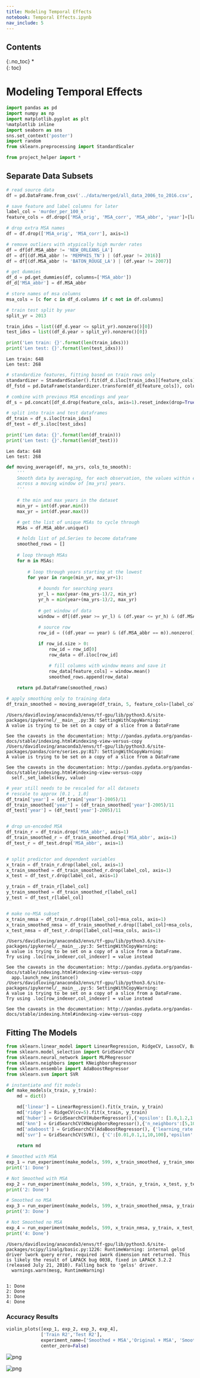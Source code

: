 ```yaml
---
title: Modeling Temporal Effects
notebook: Temporal Effects.ipynb
nav_include: 5
---
```


## Contents
{:.no_toc}
*  
{: toc}



# Modeling Temporal Effects



```python
import pandas as pd
import numpy as np
import matplotlib.pyplot as plt
%matplotlib inline
import seaborn as sns
sns.set_context('poster')
import random
from sklearn.preprocessing import StandardScaler
```




```python
from project_helper import *
```


## Separate Data Subsets



```python
# read source data
df = pd.DataFrame.from_csv('../data/merged/all_data_2006_to_2016.csv', index_col=None)
```




```python
# save feature and label columns for later
label_col = 'murder_per_100_k'
feature_cols = df.drop(['MSA_orig', 'MSA_corr', 'MSA_abbr', 'year']+[label_col], axis=1).columns

# drop extra MSA names
df = df.drop(['MSA_orig', 'MSA_corr'], axis=1)
```




```python
# remove outliers with atypically high murder rates
df = df[df.MSA_abbr != 'NEW_ORLEANS_LA']
df = df[(df.MSA_abbr != 'MEMPHIS_TN') | (df.year != 2016)]
df = df[(df.MSA_abbr != 'BATON_ROUGE_LA') | (df.year != 2007)]
```




```python
# get dummies
df_d = pd.get_dummies(df, columns=['MSA_abbr'])
df_d['MSA_abbr'] = df.MSA_abbr

# store names of msa columns
msa_cols = [c for c in df_d.columns if c not in df.columns]

# train test split by year
split_yr = 2013

train_idxs = list((df_d.year <= split_yr).nonzero()[0])
test_idxs = list((df_d.year > split_yr).nonzero()[0])

print('Len train: {}'.format(len(train_idxs)))
print('Len test: {}'.format(len(test_idxs)))
```


    Len train: 648
    Len test: 268




```python
# standardize features, fitting based on train rows only
standardizer = StandardScaler().fit(df_d.iloc[train_idxs][feature_cols])
df_fstd = pd.DataFrame(standardizer.transform(df_d[feature_cols]), columns=feature_cols)

# combine with previous MSA encodings and year
df_s = pd.concat([df_d.drop(feature_cols, axis=1).reset_index(drop=True), df_fstd.reset_index(drop=True)], axis=1)

# split into train and test dataframes
df_train = df_s.iloc[train_idxs]
df_test = df_s.iloc[test_idxs]

print('Len data: {}'.format(len(df_train)))
print('Len test: {}'.format(len(df_test)))
```


    Len data: 648
    Len test: 268




```python
def moving_average(df, ma_yrs, cols_to_smooth):
    '''
    Smooth data by averaging, for each observation, the values within each MSA
    across a moving window of [ma_yrs] years.
    '''
   
    # the min and max years in the dataset
    min_yr = int(df.year.min())
    max_yr = int(df.year.max())

    # get the list of unique MSAs to cycle through
    MSAs = df.MSA_abbr.unique()

    # holds list of pd.Series to become dataframe
    smoothed_rows = []
    
    # loop through MSAs
    for m in MSAs:
        
        # loop through years starting at the lowest
        for year in range(min_yr, max_yr+1):
            
            # bounds for searching years
            yr_l = max(year-(ma_yrs-1)/2, min_yr)
            yr_h = min(year+(ma_yrs-1)/2, max_yr)
            
            # get window of data
            window = df[(df.year >= yr_l) & (df.year <= yr_h) & (df.MSA_abbr == m)][feature_cols]
            
            # source row
            row_id = ((df.year == year) & (df.MSA_abbr == m)).nonzero()[0]

            if row_id.size > 0:
                row_id = row_id[0]
                row_data = df.iloc[row_id]

                # fill columns with window means and save it
                row_data[feature_cols] = window.mean()
                smoothed_rows.append(row_data)
            
    return pd.DataFrame(smoothed_rows)
```




```python
# apply smoothing only to training data
df_train_smoothed = moving_average(df_train, 5, feature_cols+[label_col])
```


    /Users/davidloving/anaconda3/envs/tf-gpu/lib/python3.6/site-packages/ipykernel/__main__.py:38: SettingWithCopyWarning: 
    A value is trying to be set on a copy of a slice from a DataFrame
    
    See the caveats in the documentation: http://pandas.pydata.org/pandas-docs/stable/indexing.html#indexing-view-versus-copy
    /Users/davidloving/anaconda3/envs/tf-gpu/lib/python3.6/site-packages/pandas/core/series.py:817: SettingWithCopyWarning: 
    A value is trying to be set on a copy of a slice from a DataFrame
    
    See the caveats in the documentation: http://pandas.pydata.org/pandas-docs/stable/indexing.html#indexing-view-versus-copy
      self._set_labels(key, value)




```python
# year still needs to be rescaled for all datasets
# rescale to approx [0.1 , 1.0]
df_train['year'] = (df_train['year']-2005)/11
df_train_smoothed['year'] = (df_train_smoothed['year']-2005)/11
df_test['year'] = (df_test['year']-2005)/11


# drop un-encoded MSA
df_train_r = df_train.drop('MSA_abbr', axis=1)
df_train_smoothed_r = df_train_smoothed.drop('MSA_abbr', axis=1)
df_test_r = df_test.drop('MSA_abbr', axis=1)


# split predictor and dependent variables
x_train = df_train_r.drop(label_col, axis=1)
x_train_smoothed = df_train_smoothed_r.drop(label_col, axis=1)
x_test = df_test_r.drop(label_col, axis=1)

y_train = df_train_r[label_col]
y_train_smoothed = df_train_smoothed_r[label_col]
y_test = df_test_r[label_col]


# make no-MSA subset
x_train_nmsa = df_train_r.drop([label_col]+msa_cols, axis=1)
x_train_smoothed_nmsa = df_train_smoothed_r.drop([label_col]+msa_cols, axis=1)
x_test_nmsa = df_test_r.drop([label_col]+msa_cols, axis=1)
```


    /Users/davidloving/anaconda3/envs/tf-gpu/lib/python3.6/site-packages/ipykernel/__main__.py:3: SettingWithCopyWarning: 
    A value is trying to be set on a copy of a slice from a DataFrame.
    Try using .loc[row_indexer,col_indexer] = value instead
    
    See the caveats in the documentation: http://pandas.pydata.org/pandas-docs/stable/indexing.html#indexing-view-versus-copy
      app.launch_new_instance()
    /Users/davidloving/anaconda3/envs/tf-gpu/lib/python3.6/site-packages/ipykernel/__main__.py:5: SettingWithCopyWarning: 
    A value is trying to be set on a copy of a slice from a DataFrame.
    Try using .loc[row_indexer,col_indexer] = value instead
    
    See the caveats in the documentation: http://pandas.pydata.org/pandas-docs/stable/indexing.html#indexing-view-versus-copy


## Fitting The Models



```python
from sklearn.linear_model import LinearRegression, RidgeCV, LassoCV, BayesianRidge, HuberRegressor
from sklearn.model_selection import GridSearchCV
from sklearn.neural_network import MLPRegressor
from sklearn.neighbors import KNeighborsRegressor
from sklearn.ensemble import AdaBoostRegressor
from sklearn.svm import SVR
```




```python
# instantiate and fit models
def make_models(x_train, y_train):
    md = dict()

    md['linear'] = LinearRegression().fit(x_train, y_train)
    md['ridge'] = RidgeCV(cv=5).fit(x_train, y_train)
    md['huber'] = GridSearchCV(HuberRegressor(),{'epsilon': [1.0,1.2,1.4,1.6,1.8]}, n_jobs=-1).fit(x_train, y_train).best_estimator_
    md['knn'] = GridSearchCV(KNeighborsRegressor(),{'n_neighbors':[5,10,20,40]}, n_jobs=-1).fit(x_train, y_train).best_estimator_
    md['adaboost'] = GridSearchCV(AdaBoostRegressor(), {'learning_rate':[0.1,0.3,0.6,1.0]}, n_jobs=-1).fit(x_train, y_train).best_estimator_
    md['svr'] = GridSearchCV(SVR(), {'C':[0.01,0.1,1,10,100],'epsilon':[0.001,0.01,0.1,1,10]}, n_jobs=-1).fit(x_train, y_train)
    
    return md
```




```python
# Smoothed with MSA
exp_1 = run_experiment(make_models, 599, x_train_smoothed, y_train_smoothed, x_test, y_test)
print('1: Done')

# Not Smoothed with MSA
exp_2 = run_experiment(make_models, 599, x_train, y_train, x_test, y_test)
print('2: Done')

# Smoothed no MSA
exp_3 = run_experiment(make_models, 599, x_train_smoothed_nmsa, y_train_smoothed, x_test_nmsa, y_test)
print('3: Done')

# Not Smoothed no MSA
exp_4 = run_experiment(make_models, 599, x_train_nmsa, y_train, x_test_nmsa, y_test)
print('4: Done')
```


    /Users/davidloving/anaconda3/envs/tf-gpu/lib/python3.6/site-packages/scipy/linalg/basic.py:1226: RuntimeWarning: internal gelsd driver lwork query error, required iwork dimension not returned. This is likely the result of LAPACK bug 0038, fixed in LAPACK 3.2.2 (released July 21, 2010). Falling back to 'gelss' driver.
      warnings.warn(mesg, RuntimeWarning)


    1: Done
    2: Done
    3: Done
    4: Done


### Accuracy Results



```python
violin_plots([exp_1, exp_2, exp_3, exp_4],
             ['Train R2','Test R2'],
             experiment_name=['Smoothed + MSA','Original + MSA', 'Smoothed No MSA', 'Original No MSA'],
             center_zero=False)
```



![png](Temporal%20Effects_files/Temporal%20Effects_17_0.png)



![png](Temporal%20Effects_files/Temporal%20Effects_17_1.png)

